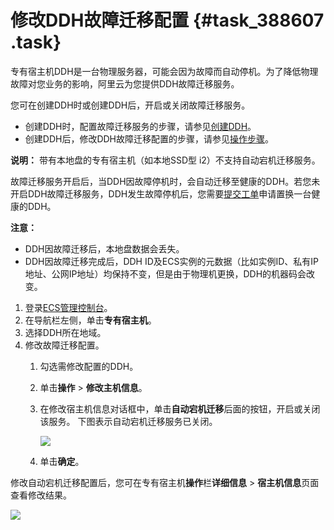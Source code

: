 # 修改DDH故障迁移配置 {#task_388607 .task}

专有宿主机DDH是一台物理服务器，可能会因为故障而自动停机。为了降低物理故障对您业务的影响，阿里云为您提供DDH故障迁移服务。

您可在创建DDH时或创建DDH后，开启或关闭故障迁移服务。

-   创建DDH时，配置故障迁移服务的步骤，请参见[创建DDH](../../../../cn.zh-CN/快速入门/创建DDH.md#)。
-   创建DDH后，修改DDH故障迁移配置的步骤，请参见[操作步骤](#all_steps)。

**说明：** 带有本地盘的专有宿主机（如本地SSD型 i2）不支持自动宕机迁移服务。

故障迁移服务开启后，当DDH因故障停机时，会自动迁移至健康的DDH。若您未开启DDH故障迁移服务，DDH发生故障停机后，您需要[提交工单](https://selfservice.console.aliyun.com/ticket/createIndex)申请置换一台健康的DDH。

**注意：** 

-   DDH因故障迁移后，本地盘数据会丢失。
-   DDH因故障迁移完成后，DDH ID及ECS实例的元数据（比如实例ID、私有IP地址、公网IP地址）均保持不变，但是由于物理机更换，DDH的机器码会改变。

1.  登录[ECS管理控制台](https://ecs.console.aliyun.com/#/ecs)。
2.  在导航栏左侧，单击**专有宿主机**。
3.  选择DDH所在地域。
4.  修改故障迁移配置。 
    1.  勾选需修改配置的DDH。
    2.  单击**操作** \> **修改主机信息**。
    3.  在修改宿主机信息对话框中，单击**自动宕机迁移**后面的按钮，开启或关闭该服务。 下图表示自动宕机迁移服务已关闭。

        ![](http://static-aliyun-doc.oss-cn-hangzhou.aliyuncs.com/assets/img/315040/155917907048146_zh-CN.png)

    4.  单击**确定**。

修改自动宕机迁移配置后，您可在专有宿主机**操作**栏**详细信息** \> **宿主机信息**页面查看修改结果。

![](http://static-aliyun-doc.oss-cn-hangzhou.aliyuncs.com/assets/img/315040/155917907048151_zh-CN.png)

